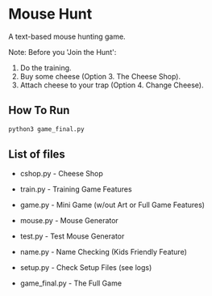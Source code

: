# Mouse Hunt

A text-based mouse hunting game.

Note: Before you 'Join the Hunt':
1. Do the training.
1. Buy some cheese (Option 3. The Cheese Shop).
1. Attach cheese to your trap (Option 4. Change Cheese).

## How To Run

```bash
python3 game_final.py
```

## List of files

* cshop.py - Cheese Shop

* train.py - Training Game Features

* game.py - Mini Game (w/out Art or Full Game Features)

* mouse.py - Mouse Generator

* test.py - Test Mouse Generator

* name.py - Name Checking (Kids Friendly Feature)

* setup.py - Check Setup Files (see logs)

* game_final.py - The Full Game

